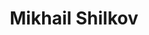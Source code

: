 ---
title: Mikhail Shilkov
images: [/2019/02/from-yaml-to-typescript-developers-view-on-cloud-automation/teaser.jpg]
---